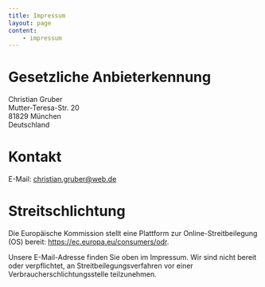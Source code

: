 ```yaml
---
title: Impressum
layout: page
content:
    - impressum
---
```



# Gesetzliche Anbieterkennung

Christian Gruber  
Mutter-Teresa-Str. 20  
81829 München  
Deutschland


# Kontakt

E-Mail: christian.gruber@web.de


# Streitschlichtung

Die Europäische Kommission stellt eine Plattform zur Online-Streitbeilegung (OS) bereit: <https://ec.europa.eu/consumers/odr>.

Unsere E-Mail-Adresse finden Sie oben im Impressum. Wir sind nicht bereit oder verpflichtet, an Streitbeilegungsverfahren vor einer Verbraucherschlichtungsstelle teilzunehmen.